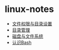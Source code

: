 # linux-notes
- [文件权限与目录设置](https://github.com/brave-lonely/linux-notes/wiki/文件权限与目录设置)
- [目录管理](https://github.com/brave-lonely/linux-notes/wiki/文件与目录管理)
- [磁盘与文件系统](https://github.com/brave-lonely/linux-notes/wiki/磁盘与文件系统)
- [认识Bash](https://github.com/brave-lonely/linux-notes/wiki/认识Bash)
